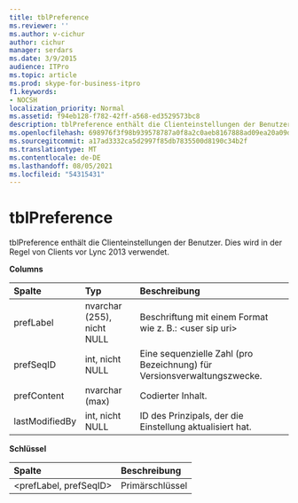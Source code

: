 ```yaml
---
title: tblPreference
ms.reviewer: ''
ms.author: v-cichur
author: cichur
manager: serdars
ms.date: 3/9/2015
audience: ITPro
ms.topic: article
ms.prod: skype-for-business-itpro
f1.keywords:
- NOCSH
localization_priority: Normal
ms.assetid: f94eb128-f782-42ff-a568-ed3529573bc8
description: tblPreference enthält die Clienteinstellungen der Benutzer. Dies wird in der Regel von Clients vor Lync 2013 verwendet.
ms.openlocfilehash: 698976f3f98b939578787a0f8a2c0aeb8167888ad09ea20a09d0d7e4d83e900c
ms.sourcegitcommit: a17ad3332ca5d2997f85db7835500d8190c34b2f
ms.translationtype: MT
ms.contentlocale: de-DE
ms.lasthandoff: 08/05/2021
ms.locfileid: "54315431"
---
```

# <a name="tblpreference"></a>tblPreference

tblPreference enthält die Clienteinstellungen der Benutzer. Dies wird in der Regel von Clients vor Lync 2013 verwendet.

**Columns**


| **Spalte**            | **Typ**                        | **Beschreibung**                                                 |
|:----------------------|:--------------------------------|:----------------------------------------------------------------|
| prefLabel  <br/>      | nvarchar (255), nicht NULL  <br/> | Beschriftung mit einem Format wie z. B.: \<user sip uri\>                   |
| prefSeqID  <br/>      | int, nicht NULL  <br/>            | Eine sequenzielle Zahl (pro Bezeichnung) für Versionsverwaltungszwecke.  <br/> |
| prefContent  <br/>    | nvarchar (max)  <br/>           | Codierter Inhalt.  <br/>                                         |
| lastModifiedBy  <br/> | int, nicht NULL  <br/>            | ID des Prinzipals, der die Einstellung aktualisiert hat.  <br/>         |

**Schlüssel**

|**Spalte**|**Beschreibung**|
|:-----|:-----|
|\<prefLabel, prefSeqID\>  <br/> |Primärschlüssel  <br/> |


